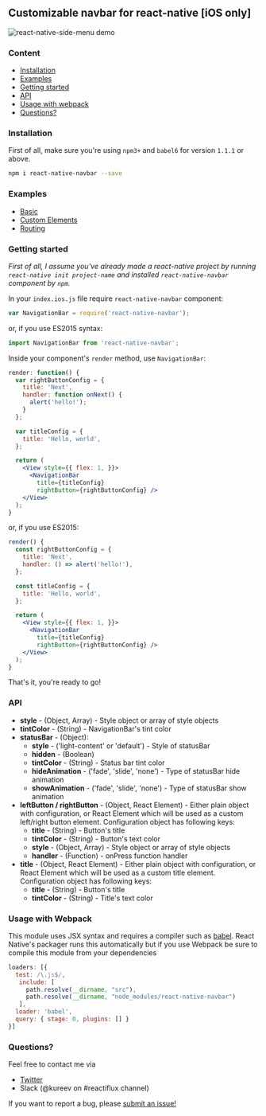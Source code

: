 ## Customizable navbar for react-native [iOS only]
![react-native-side-menu demo](https://habrastorage.org/files/1b4/9cd/9d0/1b49cd9d0d054cada8ebef5e2326e10d.png)

### Content
- [Installation](#installation)
- [Examples](#examples)
- [Getting started](#getting-started)
- [API](#api)
- [Usage with webpack](#usage-with-webpack)
- [Questions?](#questions)

### Installation
First of all, make sure you're using `npm3+` and `babel6` for version `1.1.1` or above.

```bash
npm i react-native-navbar --save
```

### Examples
- [Basic](https://github.com/Kureev/react-native-navbar/tree/master/examples/Basic)
- [Custom Elements](https://github.com/Kureev/react-native-navbar/tree/master/examples/CustomElements)
- [Routing](https://github.com/Kureev/react-native-navbar/tree/master/examples/Routing)

### Getting started
*First of all, I assume you've already made a react-native project by running `react-native init project-name` and installed `react-native-navbar` component by `npm`.*

In your `index.ios.js` file require `react-native-navbar` component:
```jsx
var NavigationBar = require('react-native-navbar');
```
or, if you use ES2015 syntax:
```jsx
import NavigationBar from 'react-native-navbar';
```

Inside your component's `render` method, use `NavigationBar`:
```jsx
render: function() {
  var rightButtonConfig = {
    title: 'Next',
    handler: function onNext() {
      alert('hello!');
    }
  };

  var titleConfig = {
    title: 'Hello, world',
  };

  return (
    <View style={{ flex: 1, }}>
      <NavigationBar
        title={titleConfig}
        rightButton={rightButtonConfig} />
    </View>
  );
}
```
or, if you use ES2015:
```jsx
render() {
  const rightButtonConfig = {
    title: 'Next',
    handler: () => alert('hello!'),
  };

  const titleConfig = {
    title: 'Hello, world',
  };

  return (
    <View style={{ flex: 1, }}>
      <NavigationBar
        title={titleConfig}
        rightButton={rightButtonConfig} />
    </View>
  );
}
```

That's it, you're ready to go!

### API
- **style** - (Object, Array) - Style object or array of style objects
- **tintColor** - (String) - NavigationBar's tint color
- **statusBar** - (Object):
  - **style** - ('light-content' or 'default') - Style of statusBar
  - **hidden** - (Boolean)
  - **tintColor** - (String) - Status bar tint color
  - **hideAnimation** - ('fade', 'slide', 'none') - Type of statusBar hide animation
  - **showAnimation** - ('fade', 'slide', 'none') - Type of statusBar show animation
- **leftButton / rightButton** - (Object, React Element) - Either plain object with configuration, or React Element which will be used as a custom left/right button element. Configuration object has following keys:
  - **title** - (String) - Button's title
  - **tintColor** - (String) - Button's text color
  - **style** - (Object, Array) - Style object or array of style objects
  - **handler** - (Function) - onPress function handler
- **title** - (Object, React Element) - Either plain object with configuration, or React Element which will be used as a custom title element. Configuration object has following keys:
  - **title** - (String) - Button's title
  - **tintColor** - (String) - Title's text color

### Usage with Webpack
This module uses JSX syntax and requires a compiler such as [babel](https://babeljs.io/).
React Native's packager runs this automatically but if you use Webpack be sure
to compile this module from your dependencies
```javascript
loaders: [{
  test: /\.js$/,
   include: [
     path.resolve(__dirname, "src"),
     path.resolve(__dirname, "node_modules/react-native-navbar")
   ],
  loader: 'babel',
  query: { stage: 0, plugins: [] }
}]
```

### Questions?
Feel free to contact me via
- [Twitter](https://twitter.com/kureevalexey)
- Slack (@kureev on #reactiflux channel)

If you want to report a bug, please [submit an issue!](https://github.com/Kureev/react-native-navbar/issues/new)
